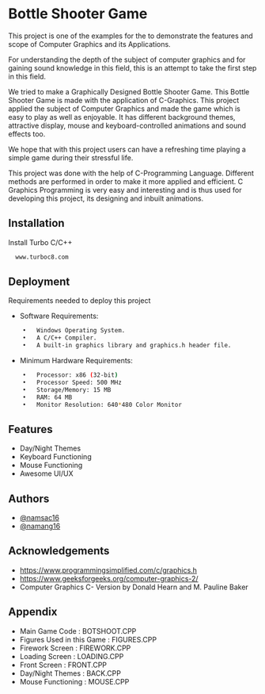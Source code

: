 
# Bottle Shooter Game

This project is one of the examples for the to demonstrate the features and scope of Computer Graphics and its Applications.

For understanding the depth of the subject of computer graphics and for gaining sound knowledge in this field, this is an attempt to take the first step in this field. 

We tried to make a Graphically Designed Bottle Shooter Game. This Bottle Shooter Game is made with the application of C-Graphics. This project applied the subject of Computer Graphics and made the game which is easy to play as well as enjoyable. It has different background themes, attractive display, mouse and keyboard-controlled animations and sound effects too.

We hope that with this project users can have a refreshing time playing a simple game during their stressful life.

This project was done with the help of C-Programming Language.  Different methods are performed in order to make it more applied and efficient. C Graphics Programming is very easy and interesting and is thus used for developing this project, its designing and inbuilt animations.



## Installation 

Install Turbo C/C++ 

```bash 
  www.turboc8.com
```
    
## Deployment

Requirements needed to deploy this project 

- Software Requirements:
```bash
    •	Windows Operating System.
    •	A C/C++ Compiler.
    •	A built-in graphics library and graphics.h header file.

```
- Minimum Hardware Requirements:
```bash
    •	Processor: x86 (32-bit)
    •	Processor Speed: 500 MHz
    •	Storage/Memory: 15 MB
    •	RAM: 64 MB
    •	Monitor Resolution: 640*480 Color Monitor

```


  
## Features

- Day/Night Themes
- Keyboard Functioning
- Mouse Functioning
- Awesome UI/UX

  
## Authors

- [@namsac16](https://www.github.com/namsac16)
- [@namang16](https://www.github.com/namang16)

  
## Acknowledgements

 - https://www.programmingsimplified.com/c/graphics.h
 - https://www.geeksforgeeks.org/computer-graphics-2/
 - Computer Graphics C- Version by Donald Hearn and M. Pauline Baker
  
## Appendix

- Main Game Code : BOTSHOOT.CPP
- Figures Used in this Game : FIGURES.CPP
- Firework Screen : FIREWORK.CPP
- Loading Screen : LOADING.CPP
- Front Screen : FRONT.CPP
- Day/Night Themes : BACK.CPP
- Mouse Functioning : MOUSE.CPP


  